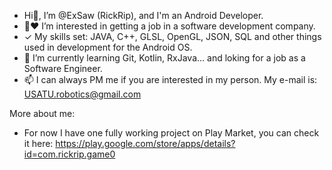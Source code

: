 - Hi👋, I’m @ExSaw (RickRip), and I'm an Android Developer.
- 👀❤ I’m interested in getting a job in a software development company.
- ✓ My skills set: JAVA, C++, GLSL, OpenGL, JSON, SQL and other things used in development for the Android OS.
- 🌱 I’m currently learning Git, Kotlin, RxJava... and loking for a job as a Software Engineer.
- 📫 I can always PM me if you are interested in my person. My e-mail is: USATU.robotics@gmail.com

More about me:
- For now I have one fully working project on Play Market, 
you can check it here: https://play.google.com/store/apps/details?id=com.rickrip.game0

<!---
ExSaw/ExSaw is a ✨ special ✨ repository because its `README.md` (this file) appears on your GitHub profile.
You can click the Preview link to take a look at your changes.
--->

